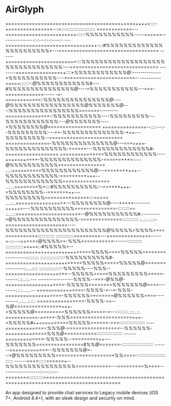 # AirGlyph
=======================================+====++++=::::-++==============--:=::-:::::::::::::::::::::::
============---======================+=-:::-:%%%%%%%%%%%*-----======----------------:-:---:--:----:-
---=============================++-:::#%%%%%%%%%%%%%%%%%%%%%%%+---==================================
------+=======================::::%%%%%%%%%%%%%%%%%%%%%%%%%%%%%%%%:---==============================
--------================+::::+%%%%%%%%%%%%@:--------------+%%%%%%%%%%%:---+=+=====================--
----------=====:::::::-:@%%%%%%%%%%%%#-:--#%%%%%%%%%%%%%%%@----=%%%%%%%%%%%---===-===+=========-----
-=-============::%%%%%%%%%%%%%%%@--:-@%%%%%%%%%%%%%%%%%@%%%%%%%@---:%%%%%%%%%%%%%%%%=======---------
===============-:%%%%%%%%%%%----%%%%%%%%%---%%%%%%%%%%%%:---@%%%%%%%----+%%%%%%%%@==================
===============--::::---:--%%%%%%%%%:---++-%%%%%%%%%%%%%%-+=+---%%%%%%%%%--======+==================
===============-*%%%%%%%%%%%%%%@---==++++=-%%%%%%%%%%%%%%-+====+---%%%%%%%%%%%%%#-==+===============
===============%%%%%%%%%%%%----+=+===+=+++-%%%%%%%%%%%%%%-====+=+++=----@%%%%%%%%%%%++==============
....:==========%%%%%%%%%%%%@---====+=+++=+--%%%%%%%%%%%%-===+=+==+===--%%%%%%%%%%%%%================
...:...========%+::::#%%%%%%%%%%:--==+++++++-=%%%%%%%%--=++===+=+---%%%%%%%%%========+=====+::-=====
.....:..================+--:%%%%%%%%@----+++++--------+++++=---:%%%%%%%%%%==============-:::::::::==
.:...:.:======================--@%%%%%%%%%%%#:---------=@%%%%%%%%%%%%%%%-==============:::::::::::::
:..:.:..:.::-=====================----%%%%%%%%%%%%%%%%%%%%%%%@%%%%%=%%%%=+=============:::::::::::::
::::::::::::::=========---+===========+=+-----=-::---:======@%%%%==-%%%==========+-------:::::::::::
::::::::::::::+=+==:-#%%%%%+--=========+===+=++++++++++++==%%%%==+=%%%%%========----------::::::::::
::::::::::::::::::-%%%%%%%%%%#-============++++=+++=+++==%%%%%===+=%%%%%@=======---------::....:::::
:::::::::::::::::-%%%%%----%%%--================+==++--%%%%%=*====%%%%%%%%%=+===-------:.::..:.:.---
-----------------%%%%--===-@%%@-===============++===-%%%%%========%%%%%%%@====--------:.:.:.......--
================-%%%%-=--=-%%%-===================-%%%%%%=+======@%%%%%%=+==----------...:....:.::.:
================-%%%%-==--%@===============+=++-=%%%%%@==========%%%%%%+====-=---:::::::::.::::..::.
===========-====+-%%%========================-=%%%%%#=+==========%%%%%+=====-===::::::::::::::::::::
----=============-:%%%@-==================--%%%%%%-==============%%%@===========::::::::::::::::::::
------============+-%%%%%--==========+---%%%%%%%================#%%@=======-::::::::::::::::::::::::
-------=============--%%%%%%%@=--:=@%%%%%%%%%==========+========+%%====:-:::::::::::::::::::::::::::
------====::::::======+--%%%%%%%%%%%%%%%%============---=======+=%+===---------:---------::---::-:--
========:::::::::::====================*========================++==================================

An app designed to provide chat services to Legacy mobile devices (iOS 7+, Android 4.4+), with an sleek design and security on mind.
